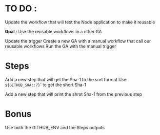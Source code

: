 # TO DO :

Update the workflow that will test the Node application to make it reusable

**Goal** : Use the reusable workflows in a other GA

Update the trigger
Create a new GA with a manual workflow that call our reusable workflows
Run the GA with the manual trigger

# Steps
 
Add a new step that will get the Sha-1 to the sort format
    Use `${GITHUB_SHA::7}`</code>` to get the short Sha-1

Add a new step that will print the shrot Sha-1 from the previous step

# Bonus

Use both the GITHUB_ENV and the Steps outputs